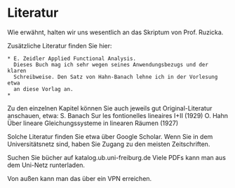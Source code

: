 # Literatur

Wie erwähnt, halten wir uns wesentlich an das Skriptum von Prof. Ruzicka.

Zusätzliche Literatur finden Sie hier:

    * E. Zeidler Applied Functional Analysis. 
      Dieses Buch mag ich sehr wegen seines Anwendungsbezugs und der klaren 
      Schreibweise. Den Satz von Hahn-Banach lehne ich in der Vorlesung etwa 
      an diese Vorlag an.
    * 




Zu den einzelnen Kapitel können Sie auch jeweils gut Original-Literatur anschauen, etwa:
S. Banach Sur les fontionelles lineaires I+II (1929)
O. Hahn Über lineare Gleichungssysteme in linearen Räumen (1927)

Solche Literatur finden Sie etwa über Google Scholar. Wenn Sie in dem
Universitätsnetz sind, haben Sie Zugang zu den meisten Zeitschriften.

Suchen Sie bücher auf katalog.ub.uni-freiburg.de Viele PDFs kann man aus dem Uni-Netz runterladen.

Von außen kann man das über ein VPN erreichen.

